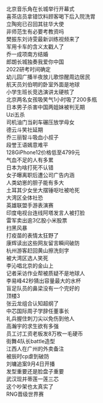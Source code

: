 北京音乐角在长城举行开幕式  
喜茶店员拿错饮料顾客喝下后入院洗胃  
立陶宛已召回其驻华大使  
非师范生有必要考教资吗  
樊振东刘诗雯最新训练视频来了  
军用卡车的含义太戳人了  
乔一成项南方结婚  
郎朗长城独奏我爱你中国  
2022研考时间确定  
幼儿园广播半夜放儿歌惊醒周边居民  
航天员刘伯明的卧室外面是地球  
小学生班长竞选演讲太硬核了  
北京两名女孩吸笑气1小时吸了200多瓶  
日本男子杀害中国两姐妹被判无期  
Uzi五杀  
司机油门当刹车碾压放学母女  
德云斗笑社延期  
乔三丽智斗吸血小叔子  
段誉王语嫣意难平  
128GiPhone12价格低至4799元  
气血不足的人有多累  
日本为啥打死不认错  
女子曝离职后遭公司广告内涵  
人类幼崽的胆子能有多大  
土耳其少女坐大摆锤呕吐被呛死  
大湾区全体社恐  
英雄联盟手游表演赛  
印度电视台连线阿塔发言人被打脸  
雷军卖出逾3亿股小米股票  
扫黑风暴  
打疫苗的表情太狂野了  
康辉读出这些网友留言瞬间破防  
杭州游客赶回黄山擦洗刻字  
被大湾区选人笑死  
李沁唱北京的金山上  
记者采访作业帮被质疑不是地球人  
李易峰42秒猜出容量最大的水杯  
盲足队员的鼻梁没有一个完好的  
顶楼3  
张云龙组合认知超纲了  
中芯国际周子学辞任董事长  
礼兵握住刺刀尖以免伤到他人  
高瀚宇的求生欲有多强  
员工讨工资老板发8万枚一毛硬币  
街舞4队长battle造型  
江西人在广州的外卖备注  
被辰时cp虐到破防  
刘墉追案9月4日开播  
发型重要还是脸盘子重要  
武汉现并蒂莲一莲三芯  
这个吵架也太真实了  
RNG晋级世界赛  
